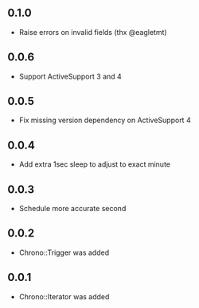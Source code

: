 ## 0.1.0
- Raise errors on invalid fields (thx @eagletmt)

## 0.0.6
- Support ActiveSupport 3 and 4

## 0.0.5
- Fix missing version dependency on ActiveSupport 4

## 0.0.4
- Add extra 1sec sleep to adjust to exact minute

## 0.0.3
- Schedule more accurate second

## 0.0.2
- Chrono::Trigger was added

## 0.0.1
- Chrono::Iterator was added
